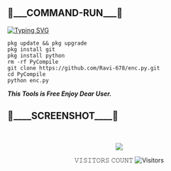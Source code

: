 <h2>🔻___COMMAND-RUN___🔻 </h2>

[![Typing SVG](https://readme-typing-svg.demolab.com?font=Fira+Code&pause=1000&color=FF2C10&background=31FF9400&width=435&lines=Compile+Your+Python+Script+Enjoy%F0%9F%A4%9F)](https://git.io/typing-svg)

```
pkg update && pkg upgrade
pkg install git
pkg install python
rm -rf PyCompile
git clone https://github.com/Ravi-678/enc.py.git
cd PyCompile
python enc.py
```

___This Tools is Free Enjoy Dear User.___</br>

<h2>🔻____SCREENSHOT____🔻 </h2>
<br>
<p align="center">
<img src="__scr__/PRO.jpg"/>
</p>

<p align="center"> 
 𝚅𝙸𝚂𝙸𝚃𝙾𝚁𝚂 𝙲𝙾𝚄𝙽𝚃
 <img src="https://github.com/Ravi-678/enc.py.git" alt="Visitors">
</p>
